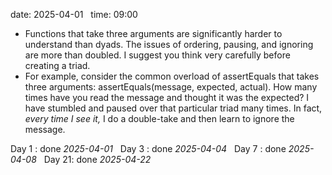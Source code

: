 date: 2025-04-01  
time: 09:00  

- Functions that take three arguments are significantly harder to understand than dyads. The issues of ordering, pausing, and ignoring are more than doubled. I suggest you think
  very carefully before creating a triad.
- For example, consider the common overload of assertEquals that takes three arguments: assertEquals(message, expected, actual). How many times have you read the message and thought it was the expected? I have stumbled and paused over that particular triad many times. In fact, _every time I see it,_ I do a double-take and then learn to ignore the message.
  

Day 1 : done *2025-04-01*  
Day 3 : done *2025-04-04*  
Day 7 : done *2025-04-08*  
Day 21: done *2025-04-22*